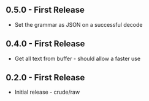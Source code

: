 ## 0.5.0 - First Release
* Set the grammar as JSON on a successful decode

## 0.4.0 - First Release
* Get all text from buffer - should allow a faster use

## 0.2.0 - First Release
* Initial release - crude/raw
